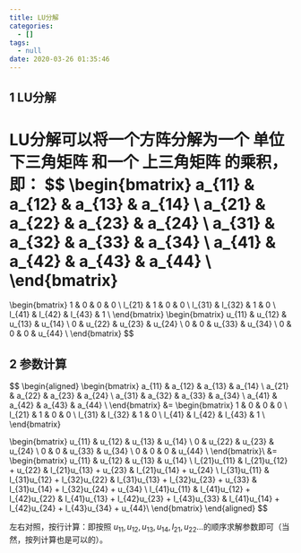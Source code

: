 ```yaml
---
title: LU分解
categories:
  - []
tags:
  - null
date: 2020-03-26 01:35:46
---
```


<!--more-->
## 1 LU分解
LU分解可以将一个方阵分解为一个 **单位下三角矩阵** 和一个 **上三角矩阵** 的乘积，即：
$$
\begin{bmatrix}
a_{11} & a_{12} & a_{13} & a_{14} \\
a_{21} & a_{22} & a_{23} & a_{24} \\
a_{31} & a_{32} & a_{33} & a_{34} \\
a_{41} & a_{42} & a_{43} & a_{44} \\
\end{bmatrix}
= 
\begin{bmatrix}
1 & 0 & 0 & 0 \\
l_{21} & 1 & 0 & 0 \\
l_{31} & l_{32} & 1 & 0 \\
l_{41} & l_{42} & l_{43} & 1 \\
\end{bmatrix}
\begin{bmatrix}
u_{11} & u_{12} & u_{13} & u_{14} \\
0 & u_{22} & u_{23} & u_{24} \\
0 & 0 & u_{33} & u_{34} \\
0 & 0 & 0 & u_{44} \\
\end{bmatrix}
$$

## 2 参数计算

$$
\begin{aligned}
\begin{bmatrix}
a_{11} & a_{12} & a_{13} & a_{14} \\
a_{21} & a_{22} & a_{23} & a_{24} \\
a_{31} & a_{32} & a_{33} & a_{34} \\
a_{41} & a_{42} & a_{43} & a_{44} \\
\end{bmatrix}
&= 
\begin{bmatrix}
1 & 0 & 0 & 0 \\
l_{21} & 1 & 0 & 0 \\
l_{31} & l_{32} & 1 & 0 \\
l_{41} & l_{42} & l_{43} & 1 \\
\end{bmatrix}

\begin{bmatrix}
u_{11} & u_{12} & u_{13} & u_{14} \\
0 & u_{22} & u_{23} & u_{24} \\
0 & 0 & u_{33} & u_{34} \\
0 & 0 & 0 & u_{44} \\
\end{bmatrix}\\
&=
\begin{bmatrix}
u_{11}       & u_{12}                      & u_{13}                                     & u_{14} \\
l_{21}u_{11} & l_{21}u_{12} + u_{22}       & l_{21}u_{13} + u_{23}                      & l_{21}u_{14} + u_{24} \\
l_{31}u_{11} & l_{31}u_{12} + l_{32}u_{22} & l_{31}u_{13} + l_{32}u_{23} + u_{33}       & l_{31}u_{14} + l_{32}u_{24} + u_{34} \\
l_{41}u_{11} & l_{41}u_{12} + l_{42}u_{22} & l_{41}u_{13} + l_{42}u_{23} + l_{43}u_{33} & l_{41}u_{14} + l_{42}u_{24} + l_{43}u_{34} + u_{44}\\
\end{bmatrix}
\end{aligned}
$$

左右对照，按行计算：即按照 $u_{11}, u_{12}, u_{13}, u_{14}, l_{21}, u_{22}...$的顺序求解参数即可（当然，按列计算也是可以的）。